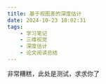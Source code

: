 ```yaml
---
title: 基于视图差的深度估计
date: 2024-10-23 18:02:31
tags:
    - 学习笔记
    - 三维视觉
    - 深度估计
    - 论文阅读总结
---
```


非常糟糕，此处是测试，求求你了

